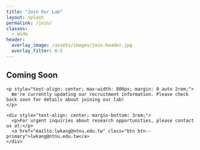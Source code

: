```yaml
---
title: "Join Our Lab"
layout: splash
permalink: /join/
classes:
  - wide
header:
  overlay_image: /assets/images/join-header.jpg
  overlay_filter: 0.5
---
```

<div class="feature-section">
  <div class="feature-container">
    <div class="section-heading">
      <h2>Coming Soon</h2>
    </div>
    
    <p style="text-align: center; max-width: 800px; margin: 0 auto 2rem;">
      We're currently updating our recruitment information. Please check back soon for details about joining our lab!
    </p>

    <div style="text-align: center; margin-bottom: 3rem;">
      <p>For urgent inquiries about research opportunities, please contact us at:</p>
      <a href="mailto:lwkang@ntnu.edu.tw" class="btn btn--primary">lwkang@ntnu.edu.tw</a>
    </div>
  </div>
</div>
<!-- <div class="feature-section">
  <div class="feature-container">
    <div class="section-heading">
      <h2>Opportunities at MAILAB</h2>
    </div>
    
    <p style="text-align: center; max-width: 800px; margin: 0 auto 3rem;">
      We are always looking for talented and motivated individuals to join our research team.
      We offer various opportunities for students and researchers at different career stages.
    </p>

    <div class="feature-grid">
      <div class="feature-card">
        <img src="/assets/images/phd-students.jpg" alt="PhD Studies">
        <div class="card-content">
          <h3>PhD Program</h3>
          <p>We are seeking talented PhD students interested in computer vision, deep learning, and multimedia analysis. As a PhD student in our lab, you will:</p>
          <ul>
            <li>Conduct cutting-edge research in AI and computer vision</li>
            <li>Publish in top-tier conferences and journals</li>
            <li>Collaborate with researchers worldwide</li>
            <li>Access state-of-the-art computing resources</li>
            <li>Receive competitive funding and travel support</li>
          </ul>
          <a href="#application-process" class="btn btn--primary">How to Apply</a>
        </div>
      </div>

      <div class="feature-card">
        <img src="/assets/images/masters-students.jpg" alt="Master's Studies">
        <div class="card-content">
          <h3>Master's Program</h3>
          <p>Master's students in our lab gain hands-on experience with real-world AI projects while developing advanced technical skills. You will:</p>
          <ul>
            <li>Work on research projects with practical applications</li>
            <li>Learn state-of-the-art deep learning techniques</li>
            <li>Develop expertise in computer vision and multimedia analysis</li>
            <li>Collaborate with industry partners</li>
            <li>Build a strong foundation for industry or PhD studies</li>
          </ul>
          <a href="#application-process" class="btn btn--primary">How to Apply</a>
        </div>
      </div>

      <div class="feature-card">
        <img src="/assets/images/postdocs.jpg" alt="Postdoctoral Research">
        <div class="card-content">
          <h3>Postdoctoral Positions</h3>
          <p>We regularly have openings for postdoctoral researchers with expertise in computer vision, machine learning, or related fields. As a postdoc, you will:</p>
          <ul>
            <li>Lead research projects aligned with your expertise</li>
            <li>Mentor graduate and undergraduate students</li>
            <li>Collaborate with international research partners</li>
            <li>Present at prestigious conferences</li>
            <li>Develop your independent research agenda</li>
          </ul>
          <a href="mailto:mmailab@ntnu.edu.tw" class="btn btn--primary">Contact Us</a>
        </div>
      </div>

      <div class="feature-card">
        <img src="/assets/images/undergrads.jpg" alt="Undergraduate Research">
        <div class="card-content">
          <h3>Undergraduate Research</h3>
          <p>We welcome motivated undergraduate students interested in gaining research experience. As an undergraduate researcher, you will:</p>
          <ul>
            <li>Work on specific components of larger research projects</li>
            <li>Learn practical skills in programming and data analysis</li>
            <li>Receive mentorship from graduate students and faculty</li>
            <li>Prepare for graduate studies or industry positions</li>
            <li>Potentially co-author research publications</li>
          </ul>
          <a href="mailto:mmailab@ntnu.edu.tw" class="btn btn--primary">Contact Us</a>
        </div>
      </div>
    </div>
  </div>
</div>

<div class="feature-section grid-pattern" id="application-process">
  <div class="feature-container">
    <div class="section-heading">
      <h2>Application Process</h2>
    </div>
    
    <div style="max-width: 800px; margin: 0 auto;">
      <h3 style="color: #1E5F74;">For Prospective PhD and Master's Students</h3>

      <ol style="margin-bottom: 2rem;">
        <li><strong>Review our research:</strong> Familiarize yourself with our <a href="/research/">research areas</a> and <a href="/publications/">publications</a> to ensure your interests align with our work.</li>
        <li><strong>Prepare your application:</strong> Applications to our graduate programs should be submitted through the <a href="https://www.ntnu.edu.tw/admission/foreign.html" target="_blank">NTNU admissions portal</a>. Required materials typically include:
          <ul>
            <li>Transcripts from previous academic institutions</li>
            <li>CV/resume highlighting relevant experience</li>
            <li>Statement of purpose/research interests</li>
            <li>Letters of recommendation</li>
            <li>English proficiency test scores (e.g., TOEFL, IELTS)</li>
          </ul>
        </li>
        <li><strong>Contact us:</strong> We strongly encourage prospective students to <a href="mailto:mmailab@ntnu.edu.tw">email us</a> before applying. In your email, please include:
          <ul>
            <li>Your CV</li>
            <li>Brief description of your research interests</li>
            <li>Why you're interested in our lab specifically</li>
          </ul>
        </li>
      </ol>
      
      <h3 style="color: #1E5F74;">For Postdoctoral Applicants</h3>

      <p>If you're interested in a postdoctoral position, please email <a href="mailto:mmailab@ntnu.edu.tw">mmailab@ntnu.edu.tw</a> with the following:</p>
      <ul style="margin-bottom: 2rem;">
        <li>Your CV with publication list</li>
        <li>Research statement describing your past work and future research interests</li>
        <li>Contact information for 2-3 references</li>
        <li>1-2 representative publications</li>
      </ul>
      
      <h3 style="color: #1E5F74;">For Undergraduate Students</h3>

      <p>If you're a current NTNU undergraduate student interested in research opportunities, please email us with:</p>
      <ul>
        <li>Your CV/resume</li>
        <li>Current transcript</li>
        <li>Brief description of why you're interested in our research</li>
        <li>Any relevant coursework or projects</li>
      </ul>
    </div>
  </div>
</div>

<div class="feature-section">
  <div class="feature-container">
    <div class="section-heading">
      <h2>Lab Environment & Benefits</h2>
    </div>
    
    <div style="display: flex; flex-wrap: wrap; justify-content: center; text-align: center; margin-bottom: 2rem;">
      <div style="flex: 1; min-width: 200px; max-width: 250px; margin: 1rem;">
        <i class="fas fa-laptop-code" style="font-size: 2.5rem; color: #1E5F74; margin-bottom: 1rem;"></i>
        <h3>Resources</h3>
        <p>Access to high-performance computing infrastructure with multiple GPUs for deep learning research</p>
      </div>
      
      <div style="flex: 1; min-width: 200px; max-width: 250px; margin: 1rem;">
        <i class="fas fa-users" style="font-size: 2.5rem; color: #1E5F74; margin-bottom: 1rem;"></i>
        <h3>Community</h3>
        <p>Collaborative environment with regular seminars, reading groups, and social events</p>
      </div>
      
      <div style="flex: 1; min-width: 200px; max-width: 250px; margin: 1rem;">
        <i class="fas fa-globe" style="font-size: 2.5rem; color: #1E5F74; margin-bottom: 1rem;"></i>
        <h3>Networking</h3>
        <p>Opportunities to collaborate with researchers from academia and industry worldwide</p>
      </div>
      
      <div style="flex: 1; min-width: 200px; max-width: 250px; margin: 1rem;">
        <i class="fas fa-graduation-cap" style="font-size: 2.5rem; color: #1E5F74; margin-bottom: 1rem;"></i>
        <h3>Career Development</h3>
        <p>Mentorship and training in research, writing, presentation, and professional skills</p>
      </div>
    </div>
    
    <div style="text-align: center; max-width: 800px; margin: 0 auto;">
      <p>Our lab members have gone on to successful careers in academia and industry, including positions at leading universities, research labs, and technology companies worldwide.</p>
      <div style="margin-top: 2rem;">
        <a href="/team/#alumni" class="hero-button">See Where Our Alumni Are Now</a>
      </div>
    </div>
  </div>
</div> -->